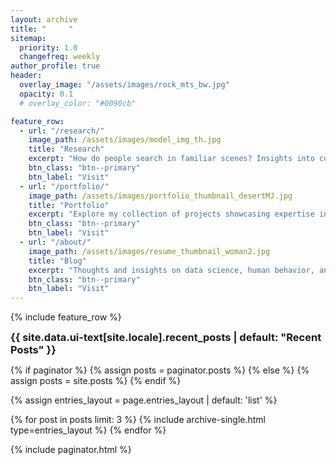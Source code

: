 ```yaml
---
layout: archive
title: "     "
sitemap:
  priority: 1.0
  changefreq: weekly
author_profile: true
header: 
  overlay_image: "/assets/images/rock_mts_bw.jpg"
  opacity: 0.1
  # overlay_color: "#0090cb"

feature_row:
  - url: "/research/"
    image_path: /assets/images/model_img_th.jpg
    title: "Research"
    excerpt: "How do people search in familiar scenes? Insights into cognitive processing by studing spatial patterns in eye movements and relationship to memory."
    btn_class: "btn--primary"
    btn_label: "Visit"
  - url: "/portfolio/"
    image_path: /assets/images/portfolio_thumbnail_desertMJ.jpg
    title: "Portfolio"
    excerpt: "Explore my collection of projects showcasing expertise in Data Science and AI, including web apps, data visualizations, and ML projects."
    btn_class: "btn--primary"
    btn_label: "Visit"
  - url: "/about/"
    image_path: /assets/images/resume_thumbnail_woman2.jpg
    title: "Blog"
    excerpt: "Thoughts and insights on data science, human behavior, and the technology that connects them - Coming Soon (examples below)."
    btn_class: "btn--primary"
    btn_label: "Visit"
---
```


{% include feature_row %}

<h3 class="archive__subtitle" style="margin: 0;">{{ site.data.ui-text[site.locale].recent_posts | default: "Recent Posts" }}</h3>

{% if paginator %}
  {% assign posts = paginator.posts %}
{% else %}
  {% assign posts = site.posts %}
{% endif %}

<!-- <p>Number of posts assigned: {{ posts | size }}</p> -->

{% assign entries_layout = page.entries_layout | default: 'list' %}
<div class="entries-{{ entries_layout }}">
  {% for post in posts limit: 3 %}
    {% include archive-single.html type=entries_layout %}
  {% endfor %}
</div>

{% include paginator.html %}
